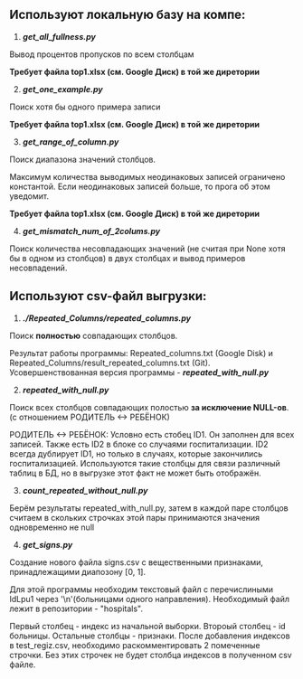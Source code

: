 Используют **локальную базу** на компе:
-----------------------------------

1) ***get_all_fullness.py***

Вывод процентов пропусков по всем столбцам 

**Требует файла top1.xlsx (см. Google Диск) в той же диретории**

2) ***get_one_example.py***

Поиск хотя бы одного примера записи 

**Требует файла top1.xlsx (см. Google Диск) в той же диретории**

3) ***get_range_of_column.py***

Поиск диапазона значений столбцов.

Максимум количества выводимых неодинаковых записей ограничено константой.
Если неодинаковых записей больше, то прога об этом уведомит.

**Требует файла top1.xlsx (см. Google Диск) в той же диретории**

4) ***get_mismatch_num_of_2colums.py***

Поиск количества несовпадающих значений (не считая при None хотя бы в одном из столбцов) в двух столбцах и вывод примеров несовпадений.

Используют csv-файл выгрузки:
-----------------------------------

1) ***./Repeated_Columns/repeated_columns.py***

Поиск **полностью** совпадающих столбцов.

Результат работы программы: Repeated_columns.txt (Google Disk) и Repeated_Columns/result_repeated_columns.txt (Git).
Усовершенствованная версия программы - ***repeated_with_null.py***

2) ***repeated_with_null.py***

Поиск всех столбцов совпадающих полостью **за исключение NULL-ов**. (с отношением РОДИТЕЛЬ <-> РЕБЁНОК)

РОДИТЕЛЬ <-> РЕБЁНОК:
Условно есть стобец ID1. Он заполнен для всех записей. Также есть ID2 в блоке со случаями госпитализации. ID2 всегда дублирует ID1, но только в случаях, которые закончились госпитализацией.
Используются такие столбцы для связи различный таблиц в БД, но в выгрузке этот факт не может быть отображён.

3) ***count_repeated_without_null.py***

Берём результаты repeated_with_null.py, затем в каждой паре столбцов считаем в скольких строчках этой пары принимаются значения одновременно не null

4) ***get_signs.py***

Создание нового  файла signs.csv с вещественными признаками, принадлежащими диапозону [0, 1].

Для этой программы необходим текстовый файл с перечислиными IdLpu1 через '\n'(больницами одного направления). Необходимый файл лежит в репозитории - "hospitals".

Первый столбец - индекс из начальной выборки. Второый столбец - id больницы. Остальные столбцы - признаки.
После добавления индексов в test_regiz.csv, необходимо раскомментировать 2 помеченные строчки. Без этих строчек не будет столбца индексов в полученном csv файле.
